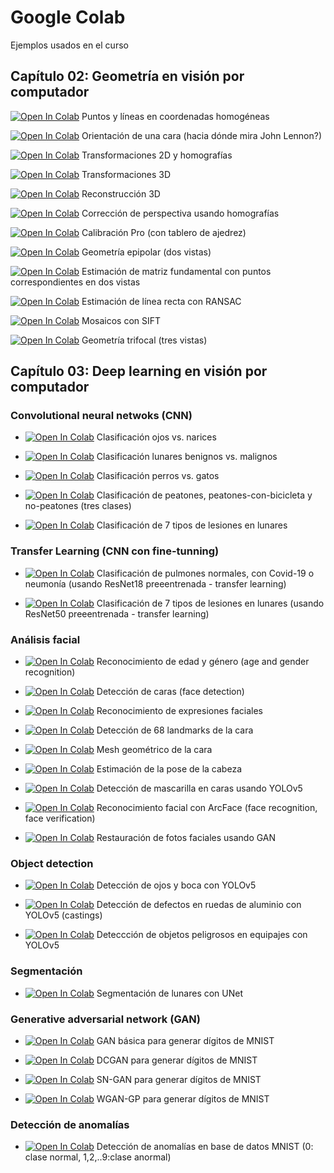 # Google Colab

Ejemplos usados en el curso

## Capítulo 02: Geometría en visión por computador

[![Open In Colab](https://colab.research.google.com/assets/colab-badge.svg)](https://colab.research.google.com/drive/1HWjHTdYNhcXB-VkCgmY1avmyW1jFEiHX?usp=sharing) Puntos y líneas en coordenadas homogéneas 

[![Open In Colab](https://colab.research.google.com/assets/colab-badge.svg)](https://colab.research.google.com/drive/18N9YFx7AWlky-T34K4hPAGZtPEffV1bZ?usp=sharing) Orientación de una cara (hacia dónde mira John Lennon?)

[![Open In Colab](https://colab.research.google.com/assets/colab-badge.svg)](https://colab.research.google.com/drive/1Epfohj39WdWHv3A3RJXc5VrAcHrrORLJ?usp=sharing) Transformaciones 2D y homografías

[![Open In Colab](https://colab.research.google.com/assets/colab-badge.svg)](https://colab.research.google.com/drive/1UZuvd88BvUt3IBIKHDZAi7ticI50TCWN?usp=sharing) Transformaciones 3D

[![Open In Colab](https://colab.research.google.com/assets/colab-badge.svg)](https://colab.research.google.com/drive/1yZZA3IZ2NB9bK8QMKL4_xQZkBNTNCUEz?usp=sharing) Reconstrucción 3D

[![Open In Colab](https://colab.research.google.com/assets/colab-badge.svg)](https://colab.research.google.com/drive/1Q4Gmt252JSXH9MZmcuVcHde3gLbZPM6H?usp=sharing) Corrección de perspectiva usando homografías

[![Open In Colab](https://colab.research.google.com/assets/colab-badge.svg)](https://colab.research.google.com/drive/1ivk9z7DW-jewT8mHfEzQgVAMKFc7KTKE?usp=sharing) Calibración Pro (con tablero de ajedrez)

[![Open In Colab](https://colab.research.google.com/assets/colab-badge.svg)](https://colab.research.google.com/drive/1HQ0bwuRQhAEGTRJjJGZEwOHgM-VoKozX?usp=sharing) Geometría epipolar (dos vistas)

[![Open In Colab](https://colab.research.google.com/assets/colab-badge.svg)](https://colab.research.google.com/drive/1xqpBevsjl0mcFNXhdNduXNPVN92xipna?usp=sharing) Estimación de matriz fundamental con puntos correspondientes en dos vistas

[![Open In Colab](https://colab.research.google.com/assets/colab-badge.svg)](https://colab.research.google.com/drive/12nyxDvok_gxEiLb8GzyxAEzrCyxnyBjC?usp=sharing) Estimación de línea recta con RANSAC

[![Open In Colab](https://colab.research.google.com/assets/colab-badge.svg)](https://colab.research.google.com/drive/1Cy7_5qNvokRAbzNn5RV23PnW8MXO18KQ?usp=sharing) Mosaicos con SIFT

[![Open In Colab](https://colab.research.google.com/assets/colab-badge.svg)](https://colab.research.google.com/drive/1eP_ru4yKl9yqI9t1BUwl5Rj5suWEc2Br?usp=sharing) Geometría trifocal (tres vistas)


## Capítulo 03: Deep learning en visión por computador

### Convolutional neural netwoks (CNN)
* [![Open In Colab](https://colab.research.google.com/assets/colab-badge.svg)](https://colab.research.google.com/drive/11W9Ha2CKe3-TEbG1vNdm6SZAjkMQEOoJ?usp=sharing) Clasificación ojos vs. narices

* [![Open In Colab](https://colab.research.google.com/assets/colab-badge.svg)](https://colab.research.google.com/drive/1XcP5xAIbpZbxVzQM0GVoTarGTHNFdsmJ?usp=sharing) Clasificación lunares benignos vs. malignos

* [![Open In Colab](https://colab.research.google.com/assets/colab-badge.svg)](https://colab.research.google.com/drive/1f6SRAxfAF6S8tPaU5DofWMEpx6oJ9EDj?usp=sharing) Clasificación perros vs. gatos

* [![Open In Colab](https://colab.research.google.com/assets/colab-badge.svg)](https://colab.research.google.com/drive/16Jd3ZDEuQlt5OFea4xQQkaihtG6v1YDQ?usp=sharing) Clasificación de peatones, peatones-con-bicicleta y no-peatones (tres clases)

* [![Open In Colab](https://colab.research.google.com/assets/colab-badge.svg)](https://colab.research.google.com/drive/1i80Vw4TfimaEG8FYfWw8joaI0c9lm0m-?usp=sharing) Clasificación de 7 tipos de lesiones en lunares


### Transfer Learning (CNN con fine-tunning)

* [![Open In Colab](https://colab.research.google.com/assets/colab-badge.svg)](https://colab.research.google.com/drive/1htGu8nFopaxCKsnObxh7Wj3AJZRsLN0M?usp=sharing) Clasificación de pulmones normales, con Covid-19 o neumonía (usando ResNet18 preeentrenada - transfer learning)

* [![Open In Colab](https://colab.research.google.com/assets/colab-badge.svg)](https://colab.research.google.com/drive/1sNf15_6aKjAsQBNdvlVoHO6uOU8R8UY8?usp=sharing) Clasificación de 7 tipos de lesiones en lunares (usando ResNet50 preeentrenada - transfer learning)


### Análisis facial
* [![Open In Colab](https://colab.research.google.com/assets/colab-badge.svg)](https://colab.research.google.com/drive/1-kgtjGqLWM8773T9dF9nTqua27twNOLP?usp=sharing) Reconocimiento de edad y género (age and gender recognition)

* [![Open In Colab](https://colab.research.google.com/assets/colab-badge.svg)](https://colab.research.google.com/drive/1gM8JHeEkGudpAmGjiJARB-3-Sgo_EwW2?usp=sharing) Detección de caras (face detection) 

* [![Open In Colab](https://colab.research.google.com/assets/colab-badge.svg)](https://colab.research.google.com/drive/13BW4jUgkqZ8whbiUcM-wDdf1eULQAgCP?usp=sharing) Reconocimiento de expresiones faciales

* [![Open In Colab](https://colab.research.google.com/assets/colab-badge.svg)](https://colab.research.google.com/drive/1eWYjdlSWjk42SZs-AFrUGAMKjQWyryd9?usp=sharing) Detección de 68 landmarks de la cara 

* [![Open In Colab](https://colab.research.google.com/assets/colab-badge.svg)](https://colab.research.google.com/drive/1vfc71PbQvomZ0d95oTBHNqs5HfNArS7L?usp=sharing) Mesh geométrico de la cara 

* [![Open In Colab](https://colab.research.google.com/assets/colab-badge.svg)](https://colab.research.google.com/drive/1vfc71PbQvomZ0d95oTBHNqs5HfNArS7L?usp=sharing) Estimación de la pose de la cabeza

* [![Open In Colab](https://colab.research.google.com/assets/colab-badge.svg)](https://colab.research.google.com/drive/1Fe7gj1KmpHz5GjnVA5Eo02TaXZ7uts3O?usp=sharing) Detección de mascarilla en caras usando YOLOv5

* [![Open In Colab](https://colab.research.google.com/assets/colab-badge.svg)](https://colab.research.google.com/drive/1vfc71PbQvomZ0d95oTBHNqs5HfNArS7L?usp=sharing) Reconocimiento facial con ArcFace (face recognition, face verification) 

* [![Open In Colab](https://colab.research.google.com/assets/colab-badge.svg)](https://colab.research.google.com/drive/1WrG0uO31Z9pmsuhrP0UEMX9fRe_gSGWt?usp=sharing) Restauración de fotos faciales usando GAN 


### Object detection
* [![Open In Colab](https://colab.research.google.com/assets/colab-badge.svg)](https://colab.research.google.com/drive/1XgViuzkAge2QbUwfjcbUAnANb4xPXbdL?usp=sharing) Detección de ojos y boca con YOLOv5

* [![Open In Colab](https://colab.research.google.com/assets/colab-badge.svg)](https://colab.research.google.com/drive/1YClT3SsWXL2BypXgEP8T4T-zqeWjnTI_?usp=sharing) Detección de defectos en ruedas de aluminio con YOLOv5 (castings)

* [![Open In Colab](https://colab.research.google.com/assets/colab-badge.svg)](https://colab.research.google.com/drive/1OPi-4ogz7ySpgLLoGQyCrpNPB7wUcOYZ?usp=sharing) Deteccción de objetos peligrosos en equipajes con YOLOv5


### Segmentación
* [![Open In Colab](https://colab.research.google.com/assets/colab-badge.svg)](https://colab.research.google.com/drive/1_aXBWHWTSbkpQgwrYJsubrkRlqeKQGWa?usp=sharing) Segmentación de lunares con UNet


### Generative adversarial network (GAN)
* [![Open In Colab](https://colab.research.google.com/assets/colab-badge.svg)](https://colab.research.google.com/drive/1mofzVUHRGJS6ocZy3k5EH_z0QHkAKXOe?usp=sharing) GAN básica para generar dígitos de MNIST


* [![Open In Colab](https://colab.research.google.com/assets/colab-badge.svg)](https://colab.research.google.com/drive/1VtM1MZSrTawdeUon-dijO0X8z6Cgs_b5?usp=sharing) DCGAN para generar dígitos de MNIST

* [![Open In Colab](https://colab.research.google.com/assets/colab-badge.svg)](https://colab.research.google.com/drive/1tM0cMxPcVd0kwaF95tOqGqDZI-S4xZ2a?usp=sharing) SN-GAN para generar dígitos de MNIST

* [![Open In Colab](https://colab.research.google.com/assets/colab-badge.svg)](https://colab.research.google.com/drive/1sxt4-I5DziPJ3pc7YaSNJUxABQ6WGyjq?usp=sharing) WGAN-GP para generar dígitos de MNIST




### Detección de anomalías
* [![Open In Colab](https://colab.research.google.com/assets/colab-badge.svg)](https://colab.research.google.com/drive/1b5qUxqcy7q-_5fLS8S8jWUaO9oTqfDfv?usp=sharing) Detección de anomalías en base de datos MNIST (0: clase normal, 1,2,..9:clase anormal) 
